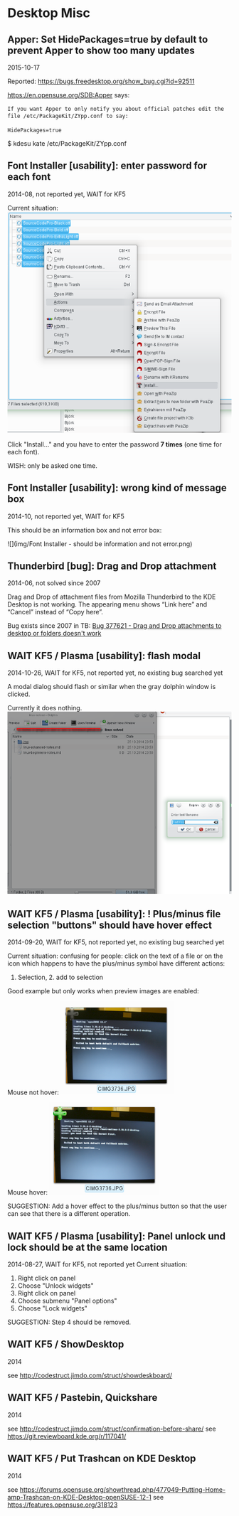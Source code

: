 Desktop Misc
============

Apper: Set HidePackages=true by default to prevent Apper to show too many updates
---------------------------------------------------------------------------------
2015-10-17

Reported: https://bugs.freedesktop.org/show_bug.cgi?id=92511

https://en.opensuse.org/SDB:Apper says:

```
If you want Apper to only notify you about official patches edit the file /etc/PackageKit/ZYpp.conf to say:

HidePackages=true
```

$ kdesu kate /etc/PackageKit/ZYpp.conf


Font Installer [usability]: enter password for each font
--------------------------------------------------------
2014-08, not reported yet, WAIT for KF5

Current situation:
![](img/font-installer-several.png)

Click "Install..." and you have to enter the password **7 times** (one time for each font).

WISH: only be asked one time.

Font Installer [usability]: wrong kind of message box
-----------------------------------------------------
2014-10, not reported yet, WAIT for KF5

This should be an information box and not error box:

![](img/Font Installer - should be information and not error.png)


Thunderbird [bug]: Drag and Drop attachment
-------------------------------------------
2014-06, not solved since 2007

Drag and Drop of attachment files from Mozilla Thunderbird to the KDE Desktop is not working. The appearing menu shows “Link here” and “Cancel” instead of “Copy here”.

Bug exists since 2007 in TB: [Bug 377621 - Drag and Drop attachments to desktop or folders doesn't work ](https://bugzilla.mozilla.org/show_bug.cgi?id=377621)


WAIT KF5 / Plasma [usability]: flash modal
------------------------------------------
2014-10-26, WAIT for KF5, not reported yet, no existing bug searched yet

A modal dialog should flash or similar when the gray dolphin window is clicked.

Currently it does nothing.
![](img/plasma-flash-modal.png "Modal dialog should flash or similar when the gray dolphin window is clicked")


WAIT KF5 / Plasma [usability]: ! Plus/minus file selection "buttons" should have hover effect
--------------------------------------------------------------------------------
2014-09-20, WAIT for KF5, not reported yet, no existing bug searched yet

Current situation: confusing for people: click on the text of a file or on the icon which happens to have the plus/minus symbol have different actions:
1. Selection, 2. add to selection

Good example but only works when preview images are enabled:

Mouse not hover: ![](img/selection_plus_minus-good-example-mouse-not-over.png)


Mouse hover: ![](img/selection_plus_minus-good-example-mouse-over.png)

SUGGESTION:
Add a hover effect to the plus/minus button so that the user can see that there is a different operation.


WAIT KF5 / Plasma [usability]: Panel unlock und lock should be at the same location
------------------------------------------------------------------------
2014-08-27, WAIT for KF5, not reported yet
Current situation:
1. Right click on panel
2. Choose "Unlock widgets"
3. Right click on panel
4. Choose submenu "Panel options"
5. Choose "Lock widgets"

SUGGESTION:
Step 4 should be removed.


WAIT KF5 / ShowDesktop
----------------------
2014

see http://codestruct.jimdo.com/struct/showdeskboard/


WAIT KF5 / Pastebin, Quickshare
-------------------------------
2014

see http://codestruct.jimdo.com/struct/confirmation-before-share/
see https://git.reviewboard.kde.org/r/117041/


WAIT KF5 / Put Trashcan on KDE Desktop
--------------------------------------
2014

see https://forums.opensuse.org/showthread.php/477049-Putting-Home-amp-Trashcan-on-KDE-Desktop-openSUSE-12-1
see https://features.opensuse.org/318123


